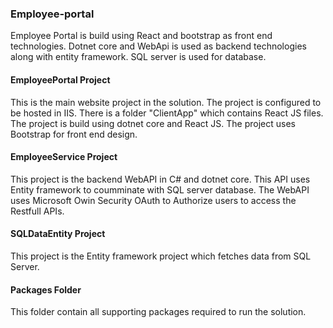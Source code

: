 ### Employee-portal
Employee Portal is build using React and bootstrap as front end technologies.
Dotnet core and WebApi is used as backend technologies along with entity framework. SQL server is used for database.

#### EmployeePortal Project
This is the main website project in the solution. The project is configured to be hosted in IIS. There is a folder "ClientApp" which contains React JS files. The project is build using dotnet core and React JS. The project uses Bootstrap for front end design.

#### EmployeeService Project
This project is the backend WebAPI in C# and dotnet core. This API uses Entity framework to coumminate with SQL server database.
The WebAPI uses Microsoft Owin Security OAuth to Authorize users to access the Restfull APIs. 

#### SQLDataEntity Project
This project is the Entity framework project which fetches data from SQL Server.

#### Packages Folder 
This folder contain all supporting packages required to run the solution.


